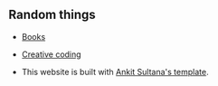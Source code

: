 ## Random things
*  [Books](books.md)

*  [Creative coding](https://www.instagram.com/creativecoding_lab)

*  This website is built with [Ankit Sultana's template](https://github.com/ankitsultana/researcher).
